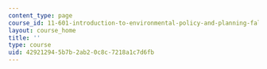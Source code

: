 ```yaml
---
content_type: page
course_id: 11-601-introduction-to-environmental-policy-and-planning-fall-2016
layout: course_home
title: ''
type: course
uid: 42921294-5b7b-2ab2-0c8c-7218a1c7d6fb
---
```

